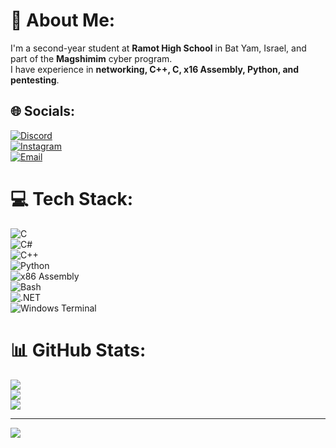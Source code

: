 # 💫 About Me:
I'm a second-year student at **Ramot High School** in Bat Yam, Israel, and part of the **Magshimim** cyber program.  
I have experience in **networking, C++, C, x16 Assembly, Python, and pentesting**.

## 🌐 Socials:
[![Discord](https://img.shields.io/badge/Discord-%237289DA.svg?logo=discord&logoColor=white)](https://discord.gg/ben11213)  
[![Instagram](https://img.shields.io/badge/Instagram-%23E4405F.svg?logo=Instagram&logoColor=white)](https://instagram.com/yarin.ben_david)  
[![Email](https://img.shields.io/badge/Email-D14836?logo=gmail&logoColor=white)](mailto:bendavidyarin4@gmail.com)  

# 💻 Tech Stack:
![C](https://img.shields.io/badge/c-%2300599C.svg?style=for-the-badge&logo=c&logoColor=white)  
![C#](https://img.shields.io/badge/c%23-%23239120.svg?style=for-the-badge&logo=csharp&logoColor=white)  
![C++](https://img.shields.io/badge/c++-%2300599C.svg?style=for-the-badge&logo=c%2B%2B&logoColor=white)  
![Python](https://img.shields.io/badge/python-3670A0?style=for-the-badge&logo=python&logoColor=ffdd54)  
![x86 Assembly](https://img.shields.io/badge/x86%20Assembly-%23000000.svg?style=for-the-badge&logo=assemblyscript&logoColor=white)  
![Bash](https://img.shields.io/badge/bash-%23121011.svg?style=for-the-badge&logo=gnu-bash&logoColor=white)  
![.NET](https://img.shields.io/badge/.NET-5C2D91?style=for-the-badge&logo=.net&logoColor=white)  
![Windows Terminal](https://img.shields.io/badge/Windows%20Terminal-%234D4D4D.svg?style=for-the-badge&logo=windows-terminal&logoColor=white)  

# 📊 GitHub Stats:
![](https://github-readme-stats.vercel.app/api?username=bendosh4&theme=dark&hide_border=false&include_all_commits=true&count_private=true)  
![](https://github-readme-streak-stats.herokuapp.com/?user=bendosh4&theme=dark&hide_border=false)  
![](https://github-readme-stats.vercel.app/api/top-langs/?username=bendosh4&theme=dark&hide_border=false&include_all_commits=true&count_private=true&layout=compact)  

---

[![](https://visitcount.itsvg.in/api?id=bendosh4&icon=0&color=0)](https://visitcount.itsvg.in)  

<!-- Proudly created with GPRM ( https://gprm.itsvg.in ) -->
